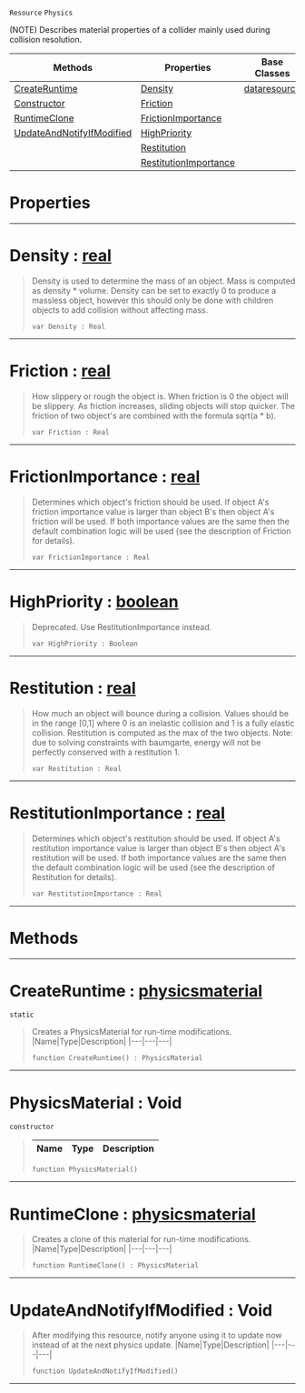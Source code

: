  `Resource` `Physics`



(NOTE) Describes material properties of a collider mainly used during collision resolution.

|Methods|Properties|Base Classes|Derived Classes|
|---|---|---|---|
|[ CreateRuntime](https://github.com/zeroengineteam/ZeroDocs/blob/master/code_reference/class_reference/physicsmaterial.markdown#createruntime-zero-engin)|[ Density](https://github.com/zeroengineteam/ZeroDocs/blob/master/code_reference/class_reference/physicsmaterial.markdown#density-zero-engine-docu)|[dataresource](https://github.com/zeroengineteam/ZeroDocs/blob/master/code_reference/class_reference/dataresource.markdown)| |
|[ Constructor](https://github.com/zeroengineteam/ZeroDocs/blob/master/code_reference/class_reference/physicsmaterial.markdown#physicsmaterial-void)|[ Friction](https://github.com/zeroengineteam/ZeroDocs/blob/master/code_reference/class_reference/physicsmaterial.markdown#friction-zero-engine-doc)| | |
|[ RuntimeClone](https://github.com/zeroengineteam/ZeroDocs/blob/master/code_reference/class_reference/physicsmaterial.markdown#runtimeclone-zero-engine)|[ FrictionImportance](https://github.com/zeroengineteam/ZeroDocs/blob/master/code_reference/class_reference/physicsmaterial.markdown#frictionimportance-zero)| | |
|[ UpdateAndNotifyIfModified](https://github.com/zeroengineteam/ZeroDocs/blob/master/code_reference/class_reference/physicsmaterial.markdown#updateandnotifyifmodifie)|[ HighPriority](https://github.com/zeroengineteam/ZeroDocs/blob/master/code_reference/class_reference/physicsmaterial.markdown#highpriority-zero-engine)| | |
| |[ Restitution](https://github.com/zeroengineteam/ZeroDocs/blob/master/code_reference/class_reference/physicsmaterial.markdown#restitution-zero-engine)| | |
| |[ RestitutionImportance](https://github.com/zeroengineteam/ZeroDocs/blob/master/code_reference/class_reference/physicsmaterial.markdown#restitutionimportance-ze)| | |


 #  Properties


---  
 #  Density : [real](https://github.com/zeroengineteam/ZeroDocs/blob/master/code_reference/zilch_base_types/real.markdown)

> Density is used to determine the mass of an object. Mass is computed as density * volume. Density can be set to exactly 0 to produce a massless object, however this should only be done with children objects to add collision without affecting mass.
> ``` lang=cpp, name=Zilch
> var Density : Real


---  
 #  Friction : [real](https://github.com/zeroengineteam/ZeroDocs/blob/master/code_reference/zilch_base_types/real.markdown)

> How slippery or rough the object is. When friction is 0 the object will be slippery. As friction increases, sliding objects will stop quicker. The friction of two object's are combined with the formula sqrt(a * b).
> ``` lang=cpp, name=Zilch
> var Friction : Real


---  
 #  FrictionImportance : [real](https://github.com/zeroengineteam/ZeroDocs/blob/master/code_reference/zilch_base_types/real.markdown)

> Determines which object's friction should be used. If object A's friction importance value is larger than object B's then object A's friction will be used. If both importance values are the same then the default combination logic will be used (see the description of Friction for details).
> ``` lang=cpp, name=Zilch
> var FrictionImportance : Real


---  
 #  HighPriority : [boolean](https://github.com/zeroengineteam/ZeroDocs/blob/master/code_reference/zilch_base_types/boolean.markdown)

> Deprecated. Use RestitutionImportance instead.
> ``` lang=cpp, name=Zilch
> var HighPriority : Boolean


---  
 #  Restitution : [real](https://github.com/zeroengineteam/ZeroDocs/blob/master/code_reference/zilch_base_types/real.markdown)

> How much an object will bounce during a collision. Values should be in the range [0,1] where 0 is an inelastic collision and 1 is a fully elastic collision. Restitution is computed as the max of the two objects. Note: due to solving constraints with baumgarte, energy will not be perfectly conserved with a restitution 1.
> ``` lang=cpp, name=Zilch
> var Restitution : Real


---  
 #  RestitutionImportance : [real](https://github.com/zeroengineteam/ZeroDocs/blob/master/code_reference/zilch_base_types/real.markdown)

> Determines which object's restitution should be used. If object A's restitution importance value is larger than object B's then object A's restitution will be used. If both importance values are the same then the default combination logic will be used (see the description of Restitution for details).
> ``` lang=cpp, name=Zilch
> var RestitutionImportance : Real


---  
 #  Methods


---  
 #  CreateRuntime : [physicsmaterial](https://github.com/zeroengineteam/ZeroDocs/blob/master/code_reference/class_reference/physicsmaterial.markdown)

 `static`

> Creates a PhysicsMaterial for run-time modifications.
> |Name|Type|Description|
> |---|---|---|
> ``` lang=cpp, name=Zilch
> function CreateRuntime() : PhysicsMaterial
> ``` 


---  
 #  PhysicsMaterial : Void

 `constructor`

> 
> |Name|Type|Description|
> |---|---|---|
> ``` lang=cpp, name=Zilch
> function PhysicsMaterial()
> ``` 


---  
 #  RuntimeClone : [physicsmaterial](https://github.com/zeroengineteam/ZeroDocs/blob/master/code_reference/class_reference/physicsmaterial.markdown)

> Creates a clone of this material for run-time modifications.
> |Name|Type|Description|
> |---|---|---|
> ``` lang=cpp, name=Zilch
> function RuntimeClone() : PhysicsMaterial
> ``` 


---  
 #  UpdateAndNotifyIfModified : Void

> After modifying this resource, notify anyone using it to update now instead of at the next physics update.
> |Name|Type|Description|
> |---|---|---|
> ``` lang=cpp, name=Zilch
> function UpdateAndNotifyIfModified()
> ``` 


---  
 

 